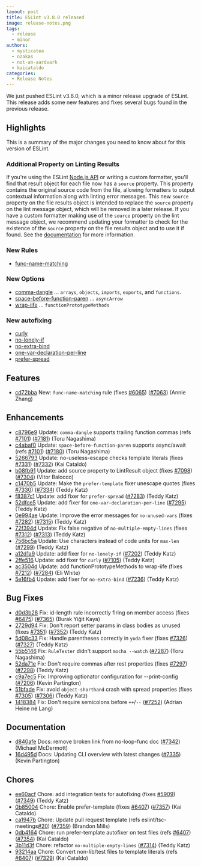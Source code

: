 ```yaml
---
layout: post
title: ESLint v3.8.0 released
image: release-notes.png
tags:
  - release
  - minor
authors:
  - mysticatea
  - nzakas
  - not-an-aardvark
  - kaicataldo
categories:
  - Release Notes
---
```


We just pushed ESLint v3.8.0, which is a minor release upgrade of ESLint. This release adds some new features and fixes several bugs found in the previous release.

## Highlights

This is a summary of the major changes you need to know about for this version of ESLint.

### Additional Property on Linting Results

If you're using the ESLint [Node.js API](https://eslint.org/docs/developer-guide/nodejs-api) or writing a custom formatter, you'll find that result object for each file now has a `source` property. This property contains the original source code from the file, allowing formatters to output contextual information along with linting error messages. This new `source` property on the file results object is intended to replace the `source` property on the lint message object, which will be removed in a later release. If you have a custom formatter making use of the `source` property on the lint message object, we recommend updating your formatter to check for the existence of the `source` property on the file results object and to use it if found. See the [documentation](https://eslint.org/docs/developer-guide/working-with-custom-formatters#description-of-the-results) for more information.

### New Rules

- [func-name-matching]

### New Options

- [comma-dangle] ... `arrays`, `objects`, `imports`, `exports`, and `functions`.
- [space-before-function-paren] ... `asyncArrow`
- [wrap-iife] ... `functionPrototypeMethods`

### New autofixing

- [curly]
- [no-lonely-if]
- [no-extra-bind]
- [one-var-declaration-per-line]
- [prefer-spread]


[comma-dangle]: https://eslint.org/docs/rules/comma-dangle
[curly]: https://eslint.org/docs/rules/curly
[func-name-matching]: https://eslint.org/docs/rules/func-name-matching
[no-extra-bind]: https://eslint.org/docs/rules/no-extra-bind
[no-lonely-if]: https://eslint.org/docs/rules/no-lonely-if
[one-var-declaration-per-line]: https://eslint.org/docs/rules/one-var-declaration-per-line
[prefer-spread]: https://eslint.org/docs/rules/prefer-spread
[space-before-function-paren]: https://eslint.org/docs/rules/space-before-function-paren
[wrap-iife]: https://eslint.org/docs/rules/wrap-iife



## Features


* [cd72bba](https://github.com/eslint/eslint/commit/cd72bba) New: `func-name-matching` rule (fixes [#6065](https://github.com/eslint/eslint/issues/6065)) ([#7063](https://github.com/eslint/eslint/issues/7063)) (Annie Zhang)




## Enhancements


* [c8796e9](https://github.com/eslint/eslint/commit/c8796e9) Update: `comma-dangle` supports trailing function commas (refs [#7101](https://github.com/eslint/eslint/issues/7101)) ([#7181](https://github.com/eslint/eslint/issues/7181)) (Toru Nagashima)
* [c4abaf0](https://github.com/eslint/eslint/commit/c4abaf0) Update: `space-before-function-paren` supports async/await (refs [#7101](https://github.com/eslint/eslint/issues/7101)) ([#7180](https://github.com/eslint/eslint/issues/7180)) (Toru Nagashima)
* [5266793](https://github.com/eslint/eslint/commit/5266793) Update: no-useless-escape checks template literals (fixes [#7331](https://github.com/eslint/eslint/issues/7331)) ([#7332](https://github.com/eslint/eslint/issues/7332)) (Kai Cataldo)
* [b08fb91](https://github.com/eslint/eslint/commit/b08fb91) Update: add source property to LintResult object (fixes [#7098](https://github.com/eslint/eslint/issues/7098)) ([#7304](https://github.com/eslint/eslint/issues/7304)) (Vitor Balocco)
* [c1470b5](https://github.com/eslint/eslint/commit/c1470b5) Update: Make the `prefer-template` fixer unescape quotes (fixes [#7330](https://github.com/eslint/eslint/issues/7330)) ([#7334](https://github.com/eslint/eslint/issues/7334)) (Teddy Katz)
* [f8387c1](https://github.com/eslint/eslint/commit/f8387c1) Update: add fixer for `prefer-spread` ([#7283](https://github.com/eslint/eslint/issues/7283)) (Teddy Katz)
* [52dfce5](https://github.com/eslint/eslint/commit/52dfce5) Update: add fixer for `one-var-declaration-per-line` ([#7295](https://github.com/eslint/eslint/issues/7295)) (Teddy Katz)
* [0e994ae](https://github.com/eslint/eslint/commit/0e994ae) Update: Improve the error messages for `no-unused-vars` (fixes [#7282](https://github.com/eslint/eslint/issues/7282)) ([#7315](https://github.com/eslint/eslint/issues/7315)) (Teddy Katz)
* [72f394d](https://github.com/eslint/eslint/commit/72f394d) Update: Fix false negative of `no-multiple-empty-lines` (fixes [#7312](https://github.com/eslint/eslint/issues/7312)) ([#7313](https://github.com/eslint/eslint/issues/7313)) (Teddy Katz)
* [756bc5a](https://github.com/eslint/eslint/commit/756bc5a) Update: Use characters instead of code units for `max-len` ([#7299](https://github.com/eslint/eslint/issues/7299)) (Teddy Katz)
* [a12d1a9](https://github.com/eslint/eslint/commit/a12d1a9) Update: add fixer for `no-lonely-if` ([#7202](https://github.com/eslint/eslint/issues/7202)) (Teddy Katz)
* [2ffe516](https://github.com/eslint/eslint/commit/2ffe516) Update: add fixer for `curly` ([#7105](https://github.com/eslint/eslint/issues/7105)) (Teddy Katz)
* [ac3504d](https://github.com/eslint/eslint/commit/ac3504d) Update: add functionPrototypeMethods to wrap-iife (fixes [#7212](https://github.com/eslint/eslint/issues/7212)) ([#7284](https://github.com/eslint/eslint/issues/7284)) (Eli White)
* [5e16fb4](https://github.com/eslint/eslint/commit/5e16fb4) Update: add fixer for `no-extra-bind` ([#7236](https://github.com/eslint/eslint/issues/7236)) (Teddy Katz)




## Bug Fixes


* [d0d3b28](https://github.com/eslint/eslint/commit/d0d3b28) Fix: id-length rule incorrectly firing on member access (fixes [#6475](https://github.com/eslint/eslint/issues/6475)) ([#7365](https://github.com/eslint/eslint/issues/7365)) (Burak Yiğit Kaya)
* [2729d94](https://github.com/eslint/eslint/commit/2729d94) Fix: Don't report setter params in class bodies as unused (fixes [#7351](https://github.com/eslint/eslint/issues/7351)) ([#7352](https://github.com/eslint/eslint/issues/7352)) (Teddy Katz)
* [5d08c33](https://github.com/eslint/eslint/commit/5d08c33) Fix: Handle parentheses correctly in `yoda` fixer (fixes [#7326](https://github.com/eslint/eslint/issues/7326)) ([#7327](https://github.com/eslint/eslint/issues/7327)) (Teddy Katz)
* [55b5146](https://github.com/eslint/eslint/commit/55b5146) Fix: `RuleTester` didn't support `mocha --watch` ([#7287](https://github.com/eslint/eslint/issues/7287)) (Toru Nagashima)
* [52da71e](https://github.com/eslint/eslint/commit/52da71e) Fix: Don't require commas after rest properties (fixes [#7297](https://github.com/eslint/eslint/issues/7297)) ([#7298](https://github.com/eslint/eslint/issues/7298)) (Teddy Katz)
* [c9a7ec5](https://github.com/eslint/eslint/commit/c9a7ec5) Fix: Improving optionator configuration for --print-config ([#7206](https://github.com/eslint/eslint/issues/7206)) (Kevin Partington)
* [51bfade](https://github.com/eslint/eslint/commit/51bfade) Fix: avoid `object-shorthand` crash with spread properties (fixes [#7305](https://github.com/eslint/eslint/issues/7305)) ([#7306](https://github.com/eslint/eslint/issues/7306)) (Teddy Katz)
* [1418384](https://github.com/eslint/eslint/commit/1418384) Fix: Don't require semicolons before `++`/`--` ([#7252](https://github.com/eslint/eslint/issues/7252)) (Adrian Heine né Lang)




## Documentation


* [d840afe](https://github.com/eslint/eslint/commit/d840afe) Docs: remove broken link from no-loop-func doc ([#7342](https://github.com/eslint/eslint/issues/7342)) (Michael McDermott)
* [16d495d](https://github.com/eslint/eslint/commit/16d495d) Docs: Updating CLI overview with latest changes ([#7335](https://github.com/eslint/eslint/issues/7335)) (Kevin Partington)








## Chores


* [ee60acf](https://github.com/eslint/eslint/commit/ee60acf) Chore: add integration tests for autofixing (fixes [#5909](https://github.com/eslint/eslint/issues/5909)) ([#7349](https://github.com/eslint/eslint/issues/7349)) (Teddy Katz)
* [0b85004](https://github.com/eslint/eslint/commit/0b85004) Chore: Enable prefer-template (fixes [#6407](https://github.com/eslint/eslint/issues/6407)) ([#7357](https://github.com/eslint/eslint/issues/7357)) (Kai Cataldo)
* [ca1947b](https://github.com/eslint/eslint/commit/ca1947b) Chore: Update pull request template (refs eslint/tsc-meetings[#20](https://github.com/eslint/eslint/issues/20)) ([#7359](https://github.com/eslint/eslint/issues/7359)) (Brandon Mills)
* [0db4164](https://github.com/eslint/eslint/commit/0db4164) Chore: run prefer-template autofixer on test files (refs [#6407](https://github.com/eslint/eslint/issues/6407)) ([#7354](https://github.com/eslint/eslint/issues/7354)) (Kai Cataldo)
* [3b11d3f](https://github.com/eslint/eslint/commit/3b11d3f) Chore: refactor `no-multiple-empty-lines` ([#7314](https://github.com/eslint/eslint/issues/7314)) (Teddy Katz)
* [93214aa](https://github.com/eslint/eslint/commit/93214aa) Chore: Convert non-lib/test files to template literals (refs [#6407](https://github.com/eslint/eslint/issues/6407)) ([#7329](https://github.com/eslint/eslint/issues/7329)) (Kai Cataldo)
